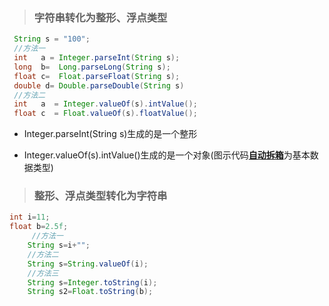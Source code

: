 > ### 字符串转化为整形、浮点类型

```java
 String s = "100";
 //方法一
 int   a = Integer.parseInt(String s);
 long  b=  Long.parseLong(String s);
 float c=  Float.parseFloat(String s);
 double d= Double.parseDouble(String s) 
 //方法二
 int   a  = Integer.valueOf(s).intValue();   
 float c  = Float.valueOf(s).floatValue();
```

* Integer.parseInt\(String s\)生成的是一个整形

* Integer.valueOf\(s\).intValue\(\)生成的是一个对象\(图示代码[**自动拆箱**](https://blog.csdn.net/qq_33591903/article/details/84259105)为基本数据类型\)

> ### 整形、浮点类型转化为字符串

```java
int i=11;
float b=2.5f;
     //方法一
    String s=i+"";
    //方法二
    String s=String.valueOf(i);
    //方法三
    String s=Integer.toString(i);
    String s2=Float.toString(b);
```



